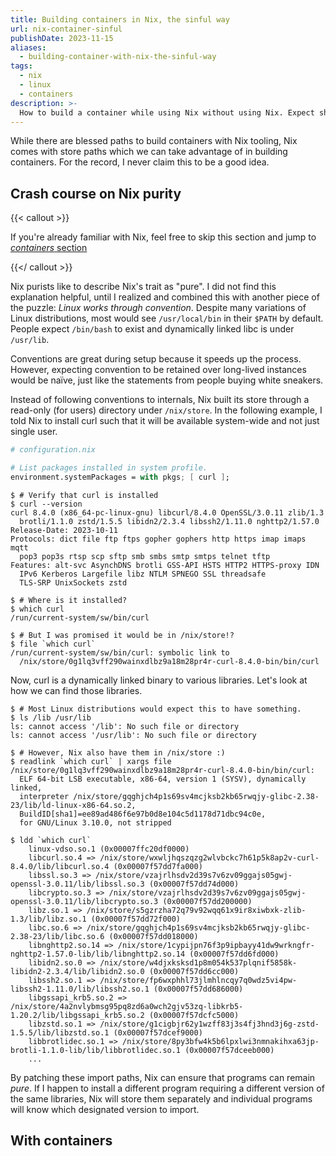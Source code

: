 ```yaml
---
title: Building containers in Nix, the sinful way
url: nix-container-sinful
publishDate: 2023-11-15
aliases:
  - building-container-with-nix-the-sinful-way
tags:
  - nix
  - linux
  - containers
description: >-
  How to build a container while using Nix without using Nix. Expect sharp edges around.
---
```


While there are blessed paths to build containers with Nix tooling, Nix comes with store paths which we can take advantage of in building containers. For the record, I never claim this to be a good idea.

## Crash course on Nix purity

{{< callout >}}

If you're already familiar with Nix, feel free to skip this section and jump to [_containers_ section](#with-containers)

{{</ callout >}}

Nix purists like to describe Nix's trait as "pure". I did not find this explanation helpful, until I realized and combined this with another piece of the puzzle: _Linux works through convention_. Despite many variations of Linux distributions, most would see `/usr/local/bin` in their `$PATH` by default. People expect `/bin/bash` to exist and dynamically linked libc is under `/usr/lib`.

Conventions are great during setup because it speeds up the process. However, expecting convention to be retained over long-lived instances would be naïve, just like the statements from people buying white sneakers.

Instead of following conventions to internals, Nix built its store through a read-only (for users) directory under `/nix/store`. In the following example, I told Nix to install curl such that it will be available system-wide and not just single user.

```nix
# configuration.nix

# List packages installed in system profile.
environment.systemPackages = with pkgs; [ curl ];
```

```shell-session
$ # Verify that curl is installed
$ curl --version
curl 8.4.0 (x86_64-pc-linux-gnu) libcurl/8.4.0 OpenSSL/3.0.11 zlib/1.3
  brotli/1.1.0 zstd/1.5.5 libidn2/2.3.4 libssh2/1.11.0 nghttp2/1.57.0
Release-Date: 2023-10-11
Protocols: dict file ftp ftps gopher gophers http https imap imaps mqtt
  pop3 pop3s rtsp scp sftp smb smbs smtp smtps telnet tftp
Features: alt-svc AsynchDNS brotli GSS-API HSTS HTTP2 HTTPS-proxy IDN
  IPv6 Kerberos Largefile libz NTLM SPNEGO SSL threadsafe
  TLS-SRP UnixSockets zstd

$ # Where is it installed?
$ which curl
/run/current-system/sw/bin/curl

$ # But I was promised it would be in /nix/store!?
$ file `which curl`
/run/current-system/sw/bin/curl: symbolic link to
  /nix/store/0g1lq3vff290wainxdlbz9a18m28pr4r-curl-8.4.0-bin/bin/curl
```

Now, curl is a dynamically linked binary to various libraries. Let's look at how we can find those libraries.

```shell-session
$ # Most Linux distributions would expect this to have something.
$ ls /lib /usr/lib
ls: cannot access '/lib': No such file or directory
ls: cannot access '/usr/lib': No such file or directory

$ # However, Nix also have them in /nix/store :)
$ readlink `which curl` | xargs file
/nix/store/0g1lq3vff290wainxdlbz9a18m28pr4r-curl-8.4.0-bin/bin/curl:
  ELF 64-bit LSB executable, x86-64, version 1 (SYSV), dynamically linked,
  interpreter /nix/store/gqghjch4p1s69sv4mcjksb2kb65rwqjy-glibc-2.38-23/lib/ld-linux-x86-64.so.2,
  BuildID[sha1]=ee89ad486f6e97b0d8e104c5d1178d71dbc94c0e,
  for GNU/Linux 3.10.0, not stripped

$ ldd `which curl`
    linux-vdso.so.1 (0x00007ffc20df0000)
    libcurl.so.4 => /nix/store/wxwljhqszqzg2wlvbckc7h61p5k8ap2v-curl-8.4.0/lib/libcurl.so.4 (0x00007f57dd7fa000)
    libssl.so.3 => /nix/store/vzajrlhsdv2d39s7v6zv09ggajs05gwj-openssl-3.0.11/lib/libssl.so.3 (0x00007f57dd74d000)
    libcrypto.so.3 => /nix/store/vzajrlhsdv2d39s7v6zv09ggajs05gwj-openssl-3.0.11/lib/libcrypto.so.3 (0x00007f57dd200000)
    libz.so.1 => /nix/store/s5gzrzha72q79v92wqq61x9ir8xiwbxk-zlib-1.3/lib/libz.so.1 (0x00007f57dd72f000)
    libc.so.6 => /nix/store/gqghjch4p1s69sv4mcjksb2kb65rwqjy-glibc-2.38-23/lib/libc.so.6 (0x00007f57dd018000)
    libnghttp2.so.14 => /nix/store/1cypijpn76f3p9ipbayy41dw9wrkngfr-nghttp2-1.57.0-lib/lib/libnghttp2.so.14 (0x00007f57dd6fd000)
    libidn2.so.0 => /nix/store/w4djxksksd1p8m054k537plqnif5858k-libidn2-2.3.4/lib/libidn2.so.0 (0x00007f57dd6cc000)
    libssh2.so.1 => /nix/store/fp6wxphhl73jlmhlncqy7q0wdz5vi4pw-libssh2-1.11.0/lib/libssh2.so.1 (0x00007f57dd686000)
    libgssapi_krb5.so.2 => /nix/store/4a2nvlybmsg95pq8zd6a0wch2gjv53zq-libkrb5-1.20.2/lib/libgssapi_krb5.so.2 (0x00007f57dcfc5000)
    libzstd.so.1 => /nix/store/g1cigbjr62y1wzff83j3s4fj3hnd3j6g-zstd-1.5.5/lib/libzstd.so.1 (0x00007f57dcef9000)
    libbrotlidec.so.1 => /nix/store/8py3bfw4k5b6lpxlwi3nmnakihxa63jp-brotli-1.1.0-lib/lib/libbrotlidec.so.1 (0x00007f57dceeb000)
    ...
```

By patching these import paths, Nix can ensure that programs can remain _pure_. If I happen to install a different program requiring a different version of the same libraries, Nix will store them separately and individual programs will know which designated version to import.

## With containers
